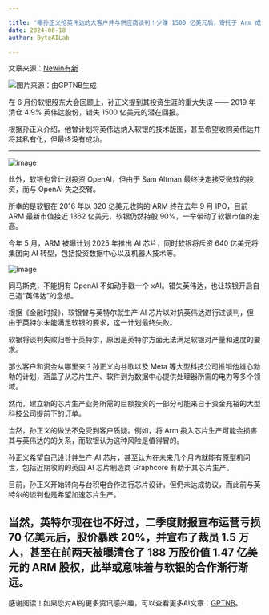 ```yaml
---

title: '曝孙正义抢英伟达的大客户并与供应商谈判！少赚 1500 亿美元后，寄托于 Arm 成为下一个英伟达，明年生产 AI 芯片'
date: 2024-08-18
author: ByteAILab

---
```


文章来源：[Newin有新](https://mp.weixin.qq.com/s/UGEFkQyzeegNHAbztCUk4w)

![图片来源：由GPTNB生成](http://www.jesonc.com/upload/3B33CB85B496C0CB6FBA4C2BD79320AD/1723773274499/FloXtNGaw5T378yNijXdXMGI9sUB.png)

在 6 月份软银股东大会回顾上，孙正义提到其投资生涯的重大失误 —— 2019 年清仓 4.9% 英伟达股份，错失 1500 亿美元的潜在回报。

根据孙正义介绍，他曾计划将英伟达纳入软银的技术版图，甚至希望收购英伟达并将其私有化，但最终没有成功。

---


![image](http://www.jesonc.com/upload/3B33CB85B496C0CB6FBA4C2BD79320AD/1723772335278/Fvk50CuU5QlD-KRfUrOw8MR2cu1E.png)

此外，软银也曾计划投资 OpenAI，但由于 Sam Altman 最终决定接受微软的投资，而与 OpenAI 失之交臂。

所幸的是软银在 2016 年以 320 亿美元收购的 ARM 终在去年 9 月 IPO，目前 ARM 最新市值接近 1362 亿美元，软银仍然持股 90%，一举带动了软银市值的走高。

今年 5 月，ARM 被曝计划 2025 年推出 AI 芯片，同时软银将斥资 640 亿美元将集团向 AI 转型，包括投资数据中心以及机器人技术等。

![image](http://www.jesonc.com/FouPiHaZc4j1AiAt1fxKBCMA2PAX)

同马斯克，不能拥有 OpenAI 不如动手戳一个 xAI。错失英伟达，也让软银开启自己造“英伟达”的念想。

根据《金融时报》，软银曾与英特尔就生产 AI 芯片以对抗英伟达进行过谈判，但由于英特尔未能满足软银的要求，这一计划最终失败。

软银将谈判失败归咎于英特尔，原因是英特尔方面无法满足软银对产量和速度的要求。

那么客户和资金从哪里来？孙正义向谷歌以及 Meta 等大型科技公司推销他雄心勃勃的计划，涵盖了从芯片生产、软件到为数据中心提供处理器所需的电力等多个领域。

然而，建立新的芯片生产业务所需的巨额投资的一部分可能来自于资金充裕的大型科技公司提前下的订单。

当然，孙正义的做法不免受到客户质疑。例如，将 Arm 投入芯片生产可能会损害其与英伟达的的关系，而软银认为这种风险是值得冒的。

孙正义希望自己设计并生产 AI 芯片，甚至认为在未来几个月内就能有原型机问世，包括近期收购的英国 AI 芯片制造商 Graphcore 有助于其芯片生产。

目前，孙正义开始转向与台积电合作进行芯片设计，但仍未达成协议，而此前与英特尔的谈判也是希望加速芯片生产。

当然，英特尔现在也不好过，二季度财报宣布运营亏损 70 亿美元后，股价暴跌 20%，并宣布了裁员 1.5 万人，甚至在前两天被曝清仓了 188 万股价值 1.47 亿美元的 ARM 股权，此举或意味着与软银的合作渐行渐远。
---
感谢阅读！如果您对AI的更多资讯感兴趣，可以查看更多AI文章：[GPTNB](https://gptnb.com)。
